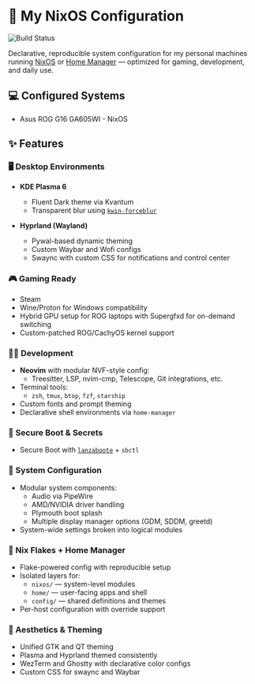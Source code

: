 # 🧊 My NixOS Configuration

![Build Status](https://github.com/rajeevmen0n/nix/actions/workflows/ga605.yml/badge.svg)

Declarative, reproducible system configuration for my personal machines running [NixOS](https://nixos.org) or [Home Manager](https://github.com/nix-community/home-manager) — optimized for gaming, development, and daily use.


## 💻 Configured Systems

- Asus ROG G16 GA605WI - NixOS

## ✨ Features

### 🖥️ Desktop Environments
- **KDE Plasma 6**
  - Fluent Dark theme via Kvantum
  - Transparent blur using [`kwin-forceblur`](https://github.com/esjeon/kwin-forceblur)

- **Hyprland (Wayland)**
  - Pywal-based dynamic theming
  - Custom Waybar and Wofi configs
  - Swaync with custom CSS for notifications and control center

### 🎮 Gaming Ready
- Steam
- Wine/Proton for Windows compatibility
- Hybrid GPU setup for ROG laptops with Supergfxd for on-demand switching
- Custom-patched ROG/CachyOS kernel support

### 🧑‍💻 Development
- **Neovim** with modular NVF-style config:
  - Treesitter, LSP, nvim-cmp, Telescope, Git integrations, etc.
- Terminal tools:
  - `zsh`, `tmux`, `btop`, `fzf`, `starship`
- Custom fonts and prompt theming
- Declarative shell environments via `home-manager`

### 🔐 Secure Boot & Secrets
- Secure Boot with [`lanzaboote`](https://github.com/nix-community/lanzaboote) + `sbctl`

### 💾 System Configuration
- Modular system components:
  - Audio via PipeWire
  - AMD/NVIDIA driver handling
  - Plymouth boot splash
  - Multiple display manager options (GDM, SDDM, greetd)
- System-wide settings broken into logical modules

### 🧩 Nix Flakes + Home Manager
- Flake-powered config with reproducible setup
- Isolated layers for:
  - `nixos/` — system-level modules
  - `home/` — user-facing apps and shell
  - `config/` — shared definitions and themes
- Per-host configuration with override support

### 🧼 Aesthetics & Theming
- Unified GTK and QT theming
- Plasma and Hyprland themed consistently
- WezTerm and Ghostty with declarative color configs
- Custom CSS for swaync and Waybar
